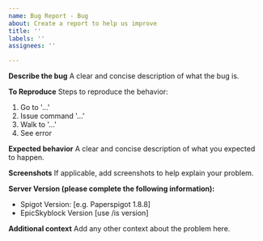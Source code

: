 ```yaml
---
name: Bug Report - Bug
about: Create a report to help us improve
title: ''
labels: ''
assignees: ''

---
```


**Describe the bug**
A clear and concise description of what the bug is.

**To Reproduce**
Steps to reproduce the behavior:
1. Go to '...'
2. Issue command '...'
3. Walk to '...'
4. See error

**Expected behavior**
A clear and concise description of what you expected to happen.

**Screenshots**
If applicable, add screenshots to help explain your problem.

**Server Version (please complete the following information):**
 - Spigot Version: [e.g. Paperspigot 1.8.8]
 - EpicSkyblock Version [use /is version]

**Additional context**
Add any other context about the problem here.
